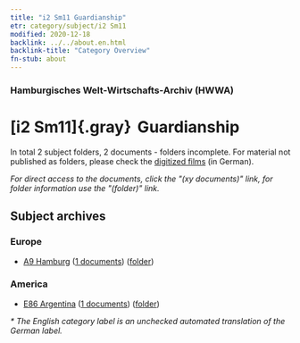 ```yaml
---
title: "i2 Sm11 Guardianship"
etr: category/subject/i2 Sm11
modified: 2020-12-18
backlink: ../../about.en.html
backlink-title: "Category Overview"
fn-stub: about
---
```


### Hamburgisches Welt-Wirtschafts-Archiv (HWWA)
# [i2 Sm11]{.gray}&#8201; Guardianship&#160; 





In total 2 subject folders, 2 documents - folders incomplete.
For material not published as folders, please check the [digitized films](/film/h1_sh) (in German).

_For direct access to the documents, click the "(xy documents)" link, for folder information use the "(folder)" link._

## Subject archives



### Europe

- [A9 Hamburg](../../../geo/about.en.html#A9) (<a href="https://dfg-viewer.de/show/?tx_dlf[id]=https://pm20.zbw.eu/mets/sh/1409xx/140905/1447xx/144704/public.mets.en.xml" target="_blank">1 documents</a>) ([folder](http://purl.org/pressemappe20/folder/sh/140905,144704))

### America

- [E86 Argentina](../../../geo/about.en.html#E86) (<a href="https://dfg-viewer.de/show/?tx_dlf[id]=https://pm20.zbw.eu/mets/sh/1416xx/141692/1447xx/144704/public.mets.en.xml" target="_blank">1 documents</a>) ([folder](http://purl.org/pressemappe20/folder/sh/141692,144704))


_* The English category label is an unchecked automated translation of the German label._

